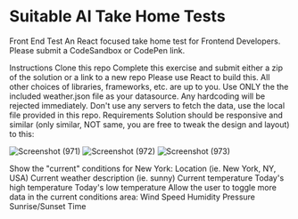 # Suitable AI Take Home Tests
Front End Test
An React focused take home test for Frontend Developers. Please submit a CodeSandbox or CodePen link.

Instructions
Clone this repo
Complete this exercise and submit either a zip of the solution or a link to a new repo
Please use React to build this. All other choices of libraries, frameworks, etc. are up to you.
Use ONLY the the included weather.json file as your datasource. Any hardcoding will be rejected immediately.
Don't use any servers to fetch the data, use the local file provided in this repo.
Requirements
Solution should be responsive and similar (only similar, NOT same, you are free to tweak the design and layout) to this:


![Screenshot (971)](https://user-images.githubusercontent.com/74403049/194179830-cca96286-d56a-417d-8775-b986b2cebe57.png)
![Screenshot (972)](https://user-images.githubusercontent.com/74403049/194179852-51f51bb2-a9c9-4c4d-8e77-7162d92013e7.png)
![Screenshot (973)](https://user-images.githubusercontent.com/74403049/194179857-42af89fb-cfde-4294-afd6-53ffa12d151f.png)

Show the "current" conditions for New York:
Location (ie. New York, NY, USA)
Current weather description (ie. sunny)
Current temperature
Today's high temperature
Today's low temperature
Allow the user to toggle more data in the current conditions area:
Wind Speed
Humidity
Pressure
Sunrise/Sunset Time

